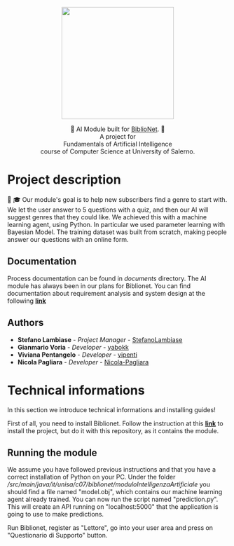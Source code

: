 <p align = "center">
  <img src = "https://github.com/StefanoLambiase/biblionet/blob/master/.github/logo_BiblioNet.png" width = "256" heigth = "256">
</p>

<p align = "center">
  📕 AI Module built for <a href="https://github.com/StefanoLambiase/biblionet">BiblioNet</a>. 📕
  <br>
  A project for
  <br>
  Fundamentals of Artificial Intelligence
  <br>
  course of Computer Science at University of Salerno.
</p>

# Project description

📕 🎓 Our module's goal is to help new subscribers find a genre to start with. We let the user answer to 5 questions with a quiz, and then our AI will suggest
genres that they could like.
We achieved this with a machine learning agent, using Python. In particular we used parameter learning with Bayesian Model.
The training dataset was built from scratch, making people answer our questions with an online form.



## Documentation

Process documentation can be found in <em>documents</em> directory.
The AI module has always been in our plans for Biblionet. You can find 
documentation about requirement analysis and system design at the following 
<a href="https://github.com/StefanoLambiase/biblionet/tree/master/projectDocs/Prodotto/Documenti"><b>link</b></a>

## Authors

* **Stefano Lambiase**      - *Project Manager*   - [StefanoLambiase](https://github.com/StefanoLambiase)
* **Gianmario Voria**       - *Developer*         - [yabokk](https://github.com/yabokk)
* **Viviana Pentangelo**    - *Developer*         - [vipenti](https://github.com/vipenti)
* **Nicola Pagliara**       - *Developer*         - [Nicola-Pagliara](https://github.com/Nicola-Pagliara)


# Technical informations

In this section we introduce technical informations and installing guides!

First of all, you need to install Biblionet.
Follow the instruction at this <a href="https://github.com/StefanoLambiase/biblionet"><b>link</b></a> to install the project, but do it with this repository, 
as it contains the module.


## Running the module

We assume you have followed previous instructions and that you have a correct installation of Python on your PC.
Under the folder <em>/src/main/java/it/unisa/c07/biblionet/moduloIntelligenzaArtificiale</em> you should find a file
named "model.obj", which contains our machine learning agent already trained.
You can now run the script named "prediction.py". This will create an API running on "localhost:5000" that the application is going to
use to make predictions.

Run Biblionet, register as "Lettore", go into your user area and press on "Questionario di Supporto" button. 

